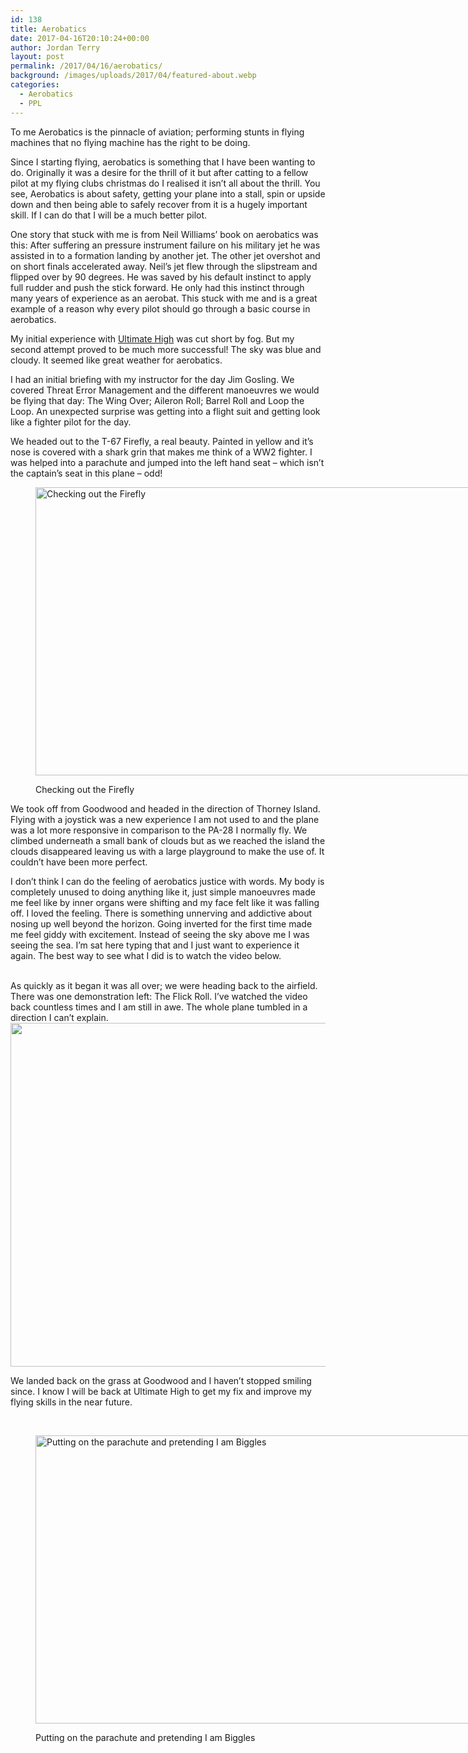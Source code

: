 ```yaml
---
id: 138
title: Aerobatics
date: 2017-04-16T20:10:24+00:00
author: Jordan Terry
layout: post
permalink: /2017/04/16/aerobatics/
background: /images/uploads/2017/04/featured-about.webp
categories:
  - Aerobatics
  - PPL
---
```

To me Aerobatics is the pinnacle of aviation; performing stunts in flying machines that no flying machine has the right to be doing.

Since I starting flying, aerobatics is something that I have been wanting to do. Originally it was a desire for the thrill of it but after catting to a fellow pilot at my flying clubs christmas do I realised it isn’t all about the thrill. You see, Aerobatics is about safety, getting your plane into a stall, spin or upside down and then being able to safely recover from it is a hugely important skill. If I can do that I will be a much better pilot.

One story that stuck with me is from Neil Williams’ book on aerobatics was this: After suffering an pressure instrument failure on his military jet he was assisted in to a formation landing by another jet. The other jet overshot and on short finals accelerated away. Neil’s jet flew through the slipstream and flipped over by 90 degrees. He was saved by his default instinct to apply full rudder and push the stick forward. He only had this instinct through many years of experience as an aerobat. This stuck with me and is a great example of a reason why every pilot should go through a basic course in aerobatics.

My initial experience with [Ultimate High](http://www.ultimatehigh.co.uk/) was cut short by fog. But my second attempt proved to be much more successful! The sky was blue and cloudy. It seemed like great weather for aerobatics.

I had an initial briefing with my instructor for the day Jim Gosling. We covered Threat Error Management and the different manoeuvres we would be flying that day: The Wing Over; Aileron Roll; Barrel Roll and Loop the Loop. An unexpected surprise was getting into a flight suit and getting look like a fighter pilot for the day.

We headed out to the T-67 Firefly, a real beauty. Painted in yellow and it’s nose is covered with a shark grin that makes me think of a WW2 fighter. I was helped into a parachute and jumped into the left hand seat &#8211; which isn’t the captain’s seat in this plane &#8211; odd!<figure id="attachment_139" class="thumbnail wp-caption alignnone" style="width: 1034px">

<img loading="lazy" class="wp-image-139 size-large" src="{{ site.baseurl }}/images/uploads/2017/04/firefly-featured-1024x461.webp" alt="Checking out the Firefly" width="1024" height="461" srcset="{{ site.baseurl }}/images/uploads/2017/04/firefly-featured-1024x461.webp 1024w, {{ site.baseurl }}/images/uploads/2017/04/firefly-featured-300x135.webp 300w, {{ site.baseurl }}/images/uploads/2017/04/firefly-featured-768x346.webp 768w, {{ site.baseurl }}/images/uploads/2017/04/firefly-featured.webp 2000w" sizes="(max-width: 1024px) 100vw, 1024px" /> <figcaption class="caption wp-caption-text">Checking out the Firefly</figcaption></figure>

We took off from Goodwood and headed in the direction of Thorney Island. Flying with a joystick was a new experience I am not used to and the plane was a lot more responsive in comparison to the PA-28 I normally fly. We climbed underneath a small bank of clouds but as we reached the island the clouds disappeared leaving us with a large playground to make the use of. It couldn’t have been more perfect.

I don’t think I can do the feeling of aerobatics justice with words. My body is completely unused to doing anything like it, just simple manoeuvres made me feel like by inner organs were shifting and my face felt like it was falling off. I loved the feeling. There is something unnerving and addictive about nosing up well beyond the horizon. Going inverted for the first time made me feel giddy with excitement. Instead of seeing the sky above me I was seeing the sea. I’m sat here typing that and I just want to experience it again. The best way to see what I did is to watch the video below.

<center>
  <br />
</center>As quickly as it began it was all over; we were heading back to the airfield. There was one demonstration left: The Flick Roll. I’ve watched the video back countless times and I am still in awe. The whole plane tumbled in a direction I can’t explain.

<img loading="lazy" class="alignnone size-large wp-image-141" src="{{ site.baseurl }}/images/uploads/2017/04/Screen-Shot-2017-04-16-at-21.07.23-1024x550.webp" alt="" width="1024" height="550" srcset="{{ site.baseurl }}/images/uploads/2017/04/Screen-Shot-2017-04-16-at-21.07.23-1024x550.webp 1024w, {{ site.baseurl }}/images/uploads/2017/04/Screen-Shot-2017-04-16-at-21.07.23-300x161.webp 300w, {{ site.baseurl }}/images/uploads/2017/04/Screen-Shot-2017-04-16-at-21.07.23-768x413.webp 768w, {{ site.baseurl }}/images/uploads/2017/04/Screen-Shot-2017-04-16-at-21.07.23.webp 1280w" sizes="(max-width: 1024px) 100vw, 1024px" />

We landed back on the grass at Goodwood and I haven’t stopped smiling since. I know I will be back at Ultimate High to get my fix and improve my flying skills in the near future.

&nbsp;<figure id="attachment_140" class="thumbnail wp-caption alignnone" style="width: 1034px">

<img loading="lazy" class="wp-image-140 size-large" src="{{ site.baseurl }}/images/uploads/2017/04/aerobatics-parachute-1024x461.webp" alt="Putting on the parachute and pretending I am Biggles" width="1024" height="461" srcset="{{ site.baseurl }}/images/uploads/2017/04/aerobatics-parachute-1024x461.webp 1024w, {{ site.baseurl }}/images/uploads/2017/04/aerobatics-parachute-300x135.webp 300w, {{ site.baseurl }}/images/uploads/2017/04/aerobatics-parachute-768x346.webp 768w, {{ site.baseurl }}/images/uploads/2017/04/aerobatics-parachute.webp 2000w" sizes="(max-width: 1024px) 100vw, 1024px" /> <figcaption class="caption wp-caption-text">Putting on the parachute and pretending I am Biggles</figcaption></figure>
